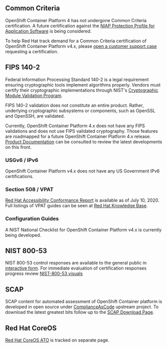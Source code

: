 ## Common Criteria
OpenShift Container Platform 4 has not undergone Common Criteria certification. A future certification
against the [NIAP Protection Profile for Application Software](https://www.niap-ccevs.org/Profile/Info.cfm?PPID=394&id=394)
is being considered.

To help Red Hat track demand for a Common Criteria certification of OpenShift Container Platform v4.x,
please [open a customer support case](https://access.redhat.com/support/cases/#/case/new) requesting
a certification.

## FIPS 140-2
Federal Information Processing Standard 140-2 is a legal requirement ensuring cryptographic tools
implement algorithms properly. Vendors must certify their cryptographic implementations through NIST's
[Cryptographic Module Validation Program](https://csrc.nist.gov/Projects/Cryptographic-Module-Validation-Program).

FIPS 140-2 validation does not constitute an entire product. Rather, underlying cryptographic subsystems
or components, such as OpenSSL and OpenSSH, are validated.

Currently, OpenShift Container Platform 4.x does not have any FIPS validations and does not use FIPS
validated cryptography. Those features are roadmapped for a future OpenShift Container Platform 4.x
release. [Product Documentation](https://docs.openshift.com/container-platform/4.4/installing/installing-fips.html)
can be consulted to review the latest developments on this front.

### USGv6 / IPv6
OpenShift Container Platform v4.x does not have any US Government IPv6 certifications.

### Section 508 / VPAT
[Red Hat Accessibility Conformance Report](https://access.redhat.com/sites/default/files/attachments/openshift-4-vpat.pdf) is available as of July 10, 2020. Full listings of VPAT guides can be seen at [Red Hat Knowledge Base](https://access.redhat.com/articles/2918071).

### Configuration Guides
A NIST National Checklist for OpenShift Container Platform v4.x is currently being developed.

## NIST 800-53
NIST 800-53 control responses are available to the general public in [interactive form](/ato/products/openshift-container-platform-4/NIST-800-53).
For immediate evaluation of certification responses progress review [NIST-800-53 visuals](/ato/products/openshift-container-platform-4/Charts?tab=0)

## SCAP
SCAP content for automated assessment of OpenShift Container platform is developed in open source under
[ComplianceAsCode](https://github.com/ComplianceAsCode/content) upstream project. To download the latest
greatest bits follow up to the [SCAP Download Page](/ato/products/openshift-container-platform-4/SCAP).

## Red Hat CoreOS
[Red Hat CoreOS ATO](http://atopathways.redhatgov.io/ato/products/coreos-4/Overview) is tracked on separate
page.
